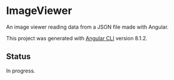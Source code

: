 # ImageViewer #

An image viewer reading data from a JSON file made with Angular.

This project was generated with [Angular CLI](https://github.com/angular/angular-cli) version 8.1.2.

## Status ##

In progress.